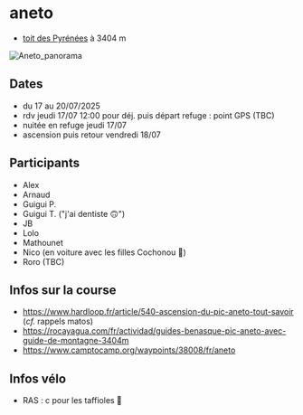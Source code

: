 # aneto

- [toit des Pyrénées](https://fr.wikipedia.org/wiki/Aneto) à 3404 m

![Aneto_panorama](https://github.com/user-attachments/assets/de47a952-c3f0-4f82-bad6-93f6e9cf6372)

## Dates

- du 17 au 20/07/2025
- rdv jeudi 17/07 12:00 pour déj. puis départ refuge : point GPS (TBC)
- nuitée en refuge jeudi 17/07
- ascension puis retour vendredi 18/07

## Participants

- Alex
- Arnaud
- Guigui P.
- Guigui T. ("j'ai dentiste 🙃")
- JB
- Lolo
- Mathounet
- Nico (en voiture avec les filles Cochonou 🐷)
- Roro (TBC)
  
## Infos sur la course

- https://www.hardloop.fr/article/540-ascension-du-pic-aneto-tout-savoir (*cf.* rappels matos)
- https://rocayagua.com/fr/actividad/guides-benasque-pic-aneto-avec-guide-de-montagne-3404m
- https://www.camptocamp.org/waypoints/38008/fr/aneto

## Infos vélo

- RAS : c pour les taffioles 💩
